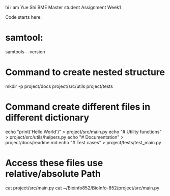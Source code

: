 hi i am Yue Shi BME Master student 
Assignment Week1

Code starts here:

# samtool:
samtools --version 

# Command to create nested structure 
mkdir -p project/docs project/src/utils project/tests

# Command create different files in different dictionary
echo "print('Hello World')" > project/src/main.py
echo "# Utility functions" > project/src/utils/helpers.py
echo "# Documentation" > project/docs/readme.md
echo "# Test cases" > project/tests/test_main.py

# Access these files use relative/absolute Path
cat project/src/main.py
cat ~/Bioinfo852/BioInfo-852/project/src/main.py


